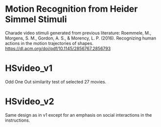 # Motion Recognition from Heider Simmel Stimuli 
Charade video stimuli generated from previous literature:
Roemmele, M., Morgens, S. M., Gordon, A. S., & Morency, L. P. (2016). Recognizing human actions in the motion trajectories of shapes.
https://dl.acm.org/doi/pdf/10.1145/2856767.2856793

# HSvideo_v1
Odd One Out similarity test of selected 27 movies.

# HSvideo_v2
Same design as in v1 except for an emphasis on social interactions in the instructions.
